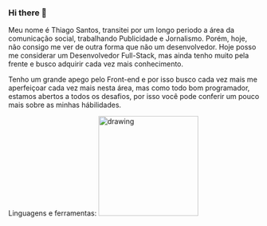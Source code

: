 ### Hi there 👋


Meu nome é Thiago Santos, transitei por um longo periodo a área da comunicação social, trabalhando Publicidade e Jornalismo. Porém, hoje, não consigo me ver de outra forma que não um desenvolvedor. Hoje posso me considerar um Desenvolvedor Full-Stack, mas ainda tenho muito pela frente e busco adquirir cada vez mais conhecimento.

Tenho um grande apego pelo Front-end e por isso busco cada vez mais me aperfeiçoar cada vez mais nesta área, mas como todo bom programador, estamos abertos a todos os desafios, por isso você pode conferir um pouco mais sobre as minhas hábilidades.

Linguagens e ferramentas:
<img src="https://raw.githubusercontent.com/PHTF92/PHTF92/master/images/js." alt="drawing" width="200"/>

<!--
**ASMThiago/ASMThiago** is a ✨ _special_ ✨ repository because its `README.md` (this file) appears on your GitHub profile.

Here are some ideas to get you started:

- 🔭 I’m currently working on ...
- 🌱 I’m currently learning ...
- 👯 I’m looking to collaborate on ...
- 🤔 I’m looking for help with ...
- 💬 Ask me about ...
- 📫 How to reach me: ...
- 😄 Pronouns: ...
- ⚡ Fun fact: ...
-->
